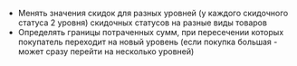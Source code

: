 - Менять значения скидок для разных уровней (у каждого скидочного статуса 2 уровня) скидочных статусов на разные виды товаров
- Определять границы потраченных сумм, при пересечении которых покупатель переходит на новый уровень (если покупка большая - может сразу перейти на несколько уровней)